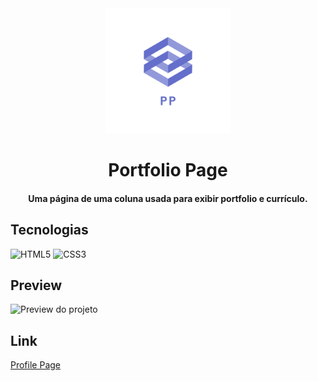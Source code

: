<div align="center">
<img src="pp-logo.png" alt="Profile Page logo" height="200">
<h1>Portfolio Page</h1>
<h4>Uma página de uma coluna usada para exibir portfolio e currículo.</h4>
</div>

## Tecnologias

![HTML5](https://img.shields.io/badge/HTML5-E34F26?style=for-the-badge&logo=html5&logoColor=white "HTML5")
![CSS3](https://img.shields.io/badge/CSS3-1572B6?style=for-the-badge&logo=css3&logoColor=white "CSS3")

## Preview

![Preview do projeto](portfolio-page-preview.gif "Portfolio Page Preview")

## Link

<a href="https://udanielnogueira.github.io/portfolio-page/" target="_blank">Profile Page</a>

<!-- 
Images
![Image](image.png "Image")
 -->

<!-- 
Badges
https://shields.io/
https://simpleicons.org/
https://github.com/alexandresanlim/Badges4-README.md-Profile
 -->

 <!-- 
 Logos
 https://temp-mail.org/en/
 https://www.shopify.com/br/ferramentas/criador-de-logo
  -->

  <!-- 
  MP4 to GIF
  https://cloudconvert.com/mp4-to-gif
   -->